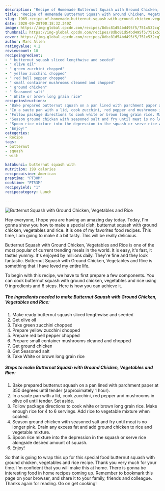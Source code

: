 ```yaml
---
description: "Recipe of Homemade Butternut Squash with Ground Chicken, Vegetables and Rice"
title: "Recipe of Homemade Butternut Squash with Ground Chicken, Vegetables and Rice"
slug: 1965-recipe-of-homemade-butternut-squash-with-ground-chicken-vegetables-and-rice
date: 2020-09-28T00:18:32.340Z
image: https://img-global.cpcdn.com/recipes/8dbc81d54bd495f5/751x532cq70/butternut-squash-with-ground-chicken-vegetables-and-rice-recipe-main-photo.jpg
thumbnail: https://img-global.cpcdn.com/recipes/8dbc81d54bd495f5/751x532cq70/butternut-squash-with-ground-chicken-vegetables-and-rice-recipe-main-photo.jpg
cover: https://img-global.cpcdn.com/recipes/8dbc81d54bd495f5/751x532cq70/butternut-squash-with-ground-chicken-vegetables-and-rice-recipe-main-photo.jpg
author: Marc Allen
ratingvalue: 4.2
reviewcount: 10
recipeingredient:
- " butternut squash sliced lengthwise and seeded"
- " olive oil"
- " green zucchini chopped"
- " yellow zucchini chopped"
- " red bell pepper chopped"
- " small container mushrooms cleaned and chopped"
- " ground chicken"
- " Seasoned salt"
- " White or brown long grain rice"
recipeinstructions:
- "Bake prepared butternut squash on a pan lined with parchment paper at 350 degrees until tender (approximately 1 hour)."
- "In a saute pan with a lid, cook zucchini, red pepper and mushrooms in olive oil until tender. Set aside."
- "Follow package directions to cook white or brown long grain rice. Make enough rice for 4 to 6 servings. Add rice to vegetable mixture when cooked."
- "Season ground chicken with seasoned salt and fry until meat is no longer pink. Drain any excess fat and add ground chicken to rice and vegetable mixture."
- "Spoon rice mixture into the depression in the squash or serve rice alongside desired amount of squash."
- "Enjoy!"
categories:
- Recipe
tags:
- butternut
- squash
- with

katakunci: butternut squash with 
nutrition: 199 calories
recipecuisine: American
preptime: "PT30M"
cooktime: "PT53M"
recipeyield: "1"
recipecategory: Lunch

---
```



![Butternut Squash with Ground Chicken, Vegetables and Rice](https://img-global.cpcdn.com/recipes/8dbc81d54bd495f5/751x532cq70/butternut-squash-with-ground-chicken-vegetables-and-rice-recipe-main-photo.jpg)

Hey everyone, I hope you are having an amazing day today. Today, I'm gonna show you how to make a special dish, butternut squash with ground chicken, vegetables and rice. It is one of my favorites food recipes. This time, I am going to make it a bit tasty. This will be really delicious.

Butternut Squash with Ground Chicken, Vegetables and Rice is one of the most popular of current trending meals in the world. It is easy, it's fast, it tastes yummy. It's enjoyed by millions daily. They're fine and they look fantastic. Butternut Squash with Ground Chicken, Vegetables and Rice is something that I have loved my entire life.




To begin with this recipe, we have to first prepare a few components. You can cook butternut squash with ground chicken, vegetables and rice using 9 ingredients and 6 steps. Here is how you can achieve it.

<!--inarticleads1-->

##### The ingredients needed to make Butternut Squash with Ground Chicken, Vegetables and Rice:

1. Make ready  butternut squash sliced lengthwise and seeded
1. Get  olive oil
1. Take  green zucchini chopped
1. Prepare  yellow zucchini chopped
1. Prepare  red bell pepper chopped
1. Prepare  small container mushrooms cleaned and chopped
1. Get  ground chicken
1. Get  Seasoned salt
1. Take  White or brown long grain rice




<!--inarticleads2-->

##### Steps to make Butternut Squash with Ground Chicken, Vegetables and Rice:

1. Bake prepared butternut squash on a pan lined with parchment paper at 350 degrees until tender (approximately 1 hour).
1. In a saute pan with a lid, cook zucchini, red pepper and mushrooms in olive oil until tender. Set aside.
1. Follow package directions to cook white or brown long grain rice. Make enough rice for 4 to 6 servings. Add rice to vegetable mixture when cooked.
1. Season ground chicken with seasoned salt and fry until meat is no longer pink. Drain any excess fat and add ground chicken to rice and vegetable mixture.
1. Spoon rice mixture into the depression in the squash or serve rice alongside desired amount of squash.
1. Enjoy!




So that is going to wrap this up for this special food butternut squash with ground chicken, vegetables and rice recipe. Thank you very much for your time. I'm confident that you will make this at home. There is gonna be interesting food in home recipes coming up. Remember to bookmark this page on your browser, and share it to your family, friends and colleague. Thanks again for reading. Go on get cooking!
